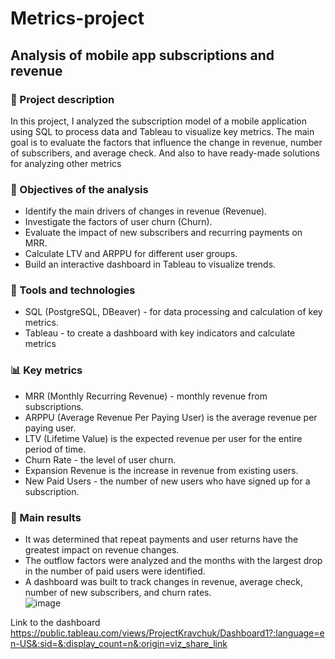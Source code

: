 # Metrics-project
## Analysis of mobile app subscriptions and revenue
### 📌 Project description  
In this project, I analyzed the subscription model of a mobile application using SQL to process data and Tableau to visualize key metrics. The main goal is to evaluate the factors that influence the change in revenue, number of subscribers, and average check. And also to have ready-made solutions for analyzing other metrics
### 🎯 Objectives of the analysis  
- Identify the main drivers of changes in revenue (Revenue).  
- Investigate the factors of user churn (Churn).  
- Evaluate the impact of new subscribers and recurring payments on MRR.  
- Calculate LTV and ARPPU for different user groups.  
- Build an interactive dashboard in Tableau to visualize trends.
### 🔧 Tools and technologies  
- SQL (PostgreSQL, DBeaver) - for data processing and calculation of key metrics.  
- Tableau - to create a dashboard with key indicators and calculate metrics
### 📊 Key metrics  
- MRR (Monthly Recurring Revenue) - monthly revenue from subscriptions.  
- ARPPU (Average Revenue Per Paying User) is the average revenue per paying user.  
- LTV (Lifetime Value) is the expected revenue per user for the entire period of time.  
- Churn Rate - the level of user churn.  
- Expansion Revenue is the increase in revenue from existing users.  
- New Paid Users - the number of new users who have signed up for a subscription.
### 📌 Main results  
- It was determined that repeat payments and user returns have the greatest impact on revenue changes.  
- The outflow factors were analyzed and the months with the largest drop in the number of paid users were identified.  
- A dashboard was built to track changes in revenue, average check, number of new subscribers, and churn rates.  
![image](https://github.com/user-attachments/assets/d263a994-351e-44d5-9139-1bdc4e49a2f8)

Link to the dashboard 
https://public.tableau.com/views/ProjectKravchuk/Dashboard1?:language=en-US&:sid=&:display_count=n&:origin=viz_share_link
